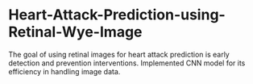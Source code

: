 # Heart-Attack-Prediction-using-Retinal-Wye-Image
The goal of using retinal images for heart attack prediction is early detection and prevention interventions. Implemented CNN model for its efficiency in handling image data. 
